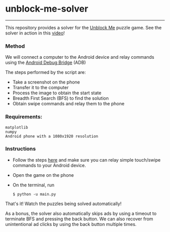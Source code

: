 # unblock-me-solver
---
This repository provides a solver for the [Unblock Me](https://play.google.com/store/apps/details?id=com.kiragames.unblockmefree&hl=en) puzzle game. See the solver in action in this [video](https://www.youtube.com/watch?v=7-QurCubPWM)!

### Method

We will connect a computer to the Android device and relay commands using the [Android Debug Bridge](https://developer.android.com/studio/command-line/adb.html) (ADB)

The steps performed by the script are: 
 - Take a screenshot on the phone
 - Transfer it to the computer
 - Process the image to obtain the start state
 - Breadth First Search (BFS) to find the solution
 - Obtain swipe commands and relay them to the phone

### Requirements:
    matplotlib
    numpy
    Android phone with a 1080x1920 resolution

### Instructions

- Follow the steps [here](https://developer.android.com/studio/command-line/adb.html) and make sure you can relay simple touch/swipe commands to your Android device.
- Open the game on the phone
- On the terminal, run

    ```shell
    $ python -u main.py
    ```

That's it! Watch the puzzles being solved automatically!

As a bonus, the solver also automatically skips ads by using a timeout to terminate BFS and pressing the back button. We can also recover from unintentional ad clicks by using the back button multiple times.
